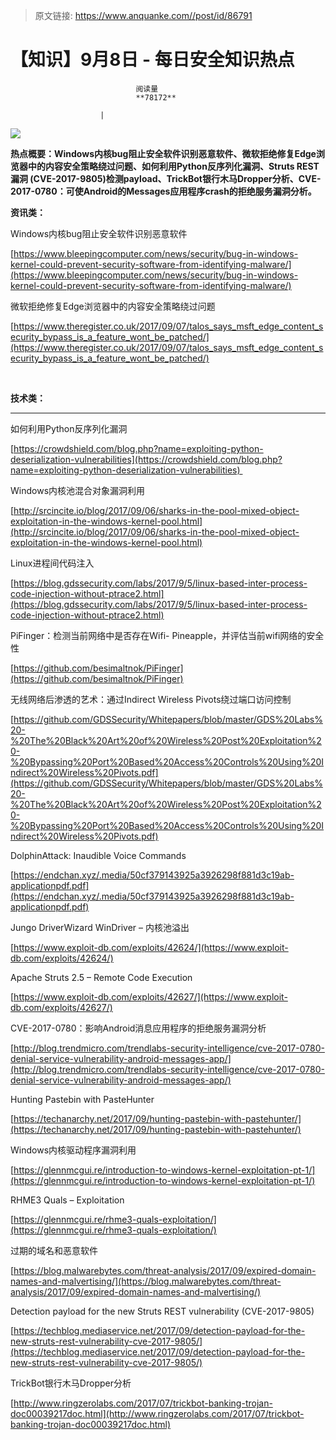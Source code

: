 > 原文链接: https://www.anquanke.com//post/id/86791 


# 【知识】9月8日 - 每日安全知识热点


                                阅读量   
                                **78172**
                            
                        |
                        
                                                                                    



[![](https://p1.ssl.qhimg.com/t01d93e8856e83fb8bd.png)](https://p1.ssl.qhimg.com/t01d93e8856e83fb8bd.png)

**热点概要：Windows内核bug阻止安全软件识别恶意软件、微软拒绝修复Edge浏览器中的内容安全策略绕过问题、如何利用Python反序列化漏洞、Struts REST漏洞 (CVE-2017-9805)检测payload、TrickBot银行木马Dropper分析、CVE-2017-0780：可使Android的Messages应用程序crash的拒绝服务漏洞分析。**



**<strong>资讯类：**</strong>

**<strong>**</strong>

**<strong>**</strong>

Windows内核bug阻止安全软件识别恶意软件

[https://www.bleepingcomputer.com/news/security/bug-in-windows-kernel-could-prevent-security-software-from-identifying-malware/](https://www.bleepingcomputer.com/news/security/bug-in-windows-kernel-could-prevent-security-software-from-identifying-malware/)



微软拒绝修复Edge浏览器中的内容安全策略绕过问题

[https://www.theregister.co.uk/2017/09/07/talos_says_msft_edge_content_security_bypass_is_a_feature_wont_be_patched/](https://www.theregister.co.uk/2017/09/07/talos_says_msft_edge_content_security_bypass_is_a_feature_wont_be_patched/)

**<br>**

**技术类：**

****

如何利用Python反序列化漏洞

[https://crowdshield.com/blog.php?name=exploiting-python-deserialization-vulnerabilities](https://crowdshield.com/blog.php?name=exploiting-python-deserialization-vulnerabilities) 



Windows内核池混合对象漏洞利用

[http://srcincite.io/blog/2017/09/06/sharks-in-the-pool-mixed-object-exploitation-in-the-windows-kernel-pool.html](http://srcincite.io/blog/2017/09/06/sharks-in-the-pool-mixed-object-exploitation-in-the-windows-kernel-pool.html)



Linux进程间代码注入

[https://blog.gdssecurity.com/labs/2017/9/5/linux-based-inter-process-code-injection-without-ptrace2.html](https://blog.gdssecurity.com/labs/2017/9/5/linux-based-inter-process-code-injection-without-ptrace2.html)



PiFinger：检测当前网络中是否存在Wifi- Pineapple，并评估当前wifi网络的安全性

[https://github.com/besimaltnok/PiFinger](https://github.com/besimaltnok/PiFinger)



无线网络后渗透的艺术：通过Indirect Wireless Pivots绕过端口访问控制

[https://github.com/GDSSecurity/Whitepapers/blob/master/GDS%20Labs%20-%20The%20Black%20Art%20of%20Wireless%20Post%20Exploitation%20-%20Bypassing%20Port%20Based%20Access%20Controls%20Using%20Indirect%20Wireless%20Pivots.pdf](https://github.com/GDSSecurity/Whitepapers/blob/master/GDS%20Labs%20-%20The%20Black%20Art%20of%20Wireless%20Post%20Exploitation%20-%20Bypassing%20Port%20Based%20Access%20Controls%20Using%20Indirect%20Wireless%20Pivots.pdf)



DolphinAttack: Inaudible Voice Commands

[https://endchan.xyz/.media/50cf379143925a3926298f881d3c19ab-applicationpdf.pdf](https://endchan.xyz/.media/50cf379143925a3926298f881d3c19ab-applicationpdf.pdf)



Jungo DriverWizard WinDriver – 内核池溢出

[https://www.exploit-db.com/exploits/42624/](https://www.exploit-db.com/exploits/42624/)



Apache Struts 2.5 – Remote Code Execution

[https://www.exploit-db.com/exploits/42627/](https://www.exploit-db.com/exploits/42627/)



CVE-2017-0780：影响Android消息应用程序的拒绝服务漏洞分析

[http://blog.trendmicro.com/trendlabs-security-intelligence/cve-2017-0780-denial-service-vulnerability-android-messages-app/](http://blog.trendmicro.com/trendlabs-security-intelligence/cve-2017-0780-denial-service-vulnerability-android-messages-app/)



Hunting Pastebin with PasteHunter

[https://techanarchy.net/2017/09/hunting-pastebin-with-pastehunter/](https://techanarchy.net/2017/09/hunting-pastebin-with-pastehunter/)



Windows内核驱动程序漏洞利用

[https://glennmcgui.re/introduction-to-windows-kernel-exploitation-pt-1/](https://glennmcgui.re/introduction-to-windows-kernel-exploitation-pt-1/)



RHME3 Quals – Exploitation

[https://glennmcgui.re/rhme3-quals-exploitation/](https://glennmcgui.re/rhme3-quals-exploitation/)



过期的域名和恶意软件

[https://blog.malwarebytes.com/threat-analysis/2017/09/expired-domain-names-and-malvertising/](https://blog.malwarebytes.com/threat-analysis/2017/09/expired-domain-names-and-malvertising/)



Detection payload for the new Struts REST vulnerability (CVE-2017-9805)

[https://techblog.mediaservice.net/2017/09/detection-payload-for-the-new-struts-rest-vulnerability-cve-2017-9805/](https://techblog.mediaservice.net/2017/09/detection-payload-for-the-new-struts-rest-vulnerability-cve-2017-9805/)



TrickBot银行木马Dropper分析

[http://www.ringzerolabs.com/2017/07/trickbot-banking-trojan-doc00039217doc.html](http://www.ringzerolabs.com/2017/07/trickbot-banking-trojan-doc00039217doc.html)
